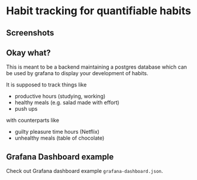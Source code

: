 # Habit tracking for quantifiable habits

## Screenshots

## Okay what?
This is meant to be a backend maintaining a postgres
database which can be used by grafana to display your development of habits.

It is supposed to track things like
- productive hours (studying, working)
- healthy meals (e.g. salad made with effort)
- push ups

with counterparts like
- guilty pleasure time hours (Netflix)
- unhealthy meals (table of chocolate)

## Grafana Dashboard example
Check out Grafana dashboard example `grafana-dashboard.json`.


